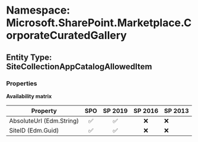 # Namespace: Microsoft.SharePoint.Marketplace.CorporateCuratedGallery

## Entity Type: SiteCollectionAppCatalogAllowedItem

### Properties

**Availability matrix**

Property | SPO | SP 2019 | SP 2016 | SP 2013
----------|:---:|:-------:|:-------:|:-------
AbsoluteUrl (Edm.String) | ✅ | ✅ | ❌ | ❌
SiteID (Edm.Guid) | ✅ | ✅ | ❌ | ❌